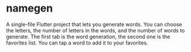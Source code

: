 # namegen

A single-file Flutter project that lets you generate words. You can choose the letters, the number of letters in the words, and the number of words to generate.
The first tab is the word generation, the second one is the favorites list. You can tap a word to add it to your favorites.
